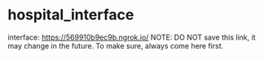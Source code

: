 # hospital_interface

interface: https://569910b9ec9b.ngrok.io/ 
NOTE: DO NOT save this link, it may change in the future. To make sure, always come here first.

